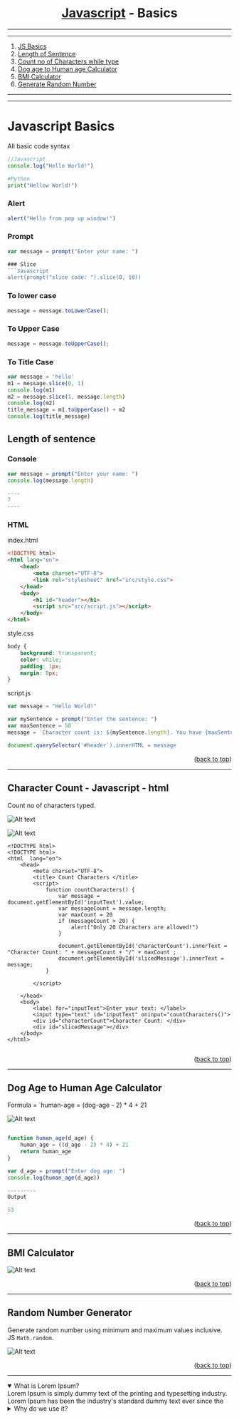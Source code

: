 <a name="readme-top"></a>


<div align="center">
<!-- Title: -->
<h1><a href="https://github.com/skthati/Javascript.git">Javascript</a> - Basics </h1>
</div>

<!-- Table of contents -->
<hr>
<hr>
<ol>
    <li><a href="#js-basics">JS Basics</a></li>
    <li><a href="#length-of-sentence">Length of Sentence</a></li>
    <li><a href="#count-characters-while-typing">Count no of Characters while type</a></li>
    <li><a href="d_age-to-h_age-calc">Dog age to Human age Calculator</a></li>
    <li><a href="bmi-calculator">BMI Calculator</a></li>
    <li><a href="random-number-generator">Generate Random Number</a></li>

</ol>
<hr>
<hr>


# Javascript Basics <a name="js-basics"></a>
 All basic code syntax 

```Javascript
//Javascript
console.log("Hello World!")
```
```Python
#Python
print("Hellow World!")
```
### Alert
```Javascript
alert("Hello from pop up window!")
```

### Prompt
```Javascript
var message = prompt("Enter your name: ")

### Slice
```Javascript
alert(prompt("slice code: ").slice(0, 10))
```

### To lower case
```Javascript
message = message.toLowerCase();
```

### To Upper Case
```javascript
message = message.toUpperCase();
```
### To Title Case
```javascript
var message = 'hello'
m1 = message.slice(0, 1)
console.log(m1)
m2 = message.slice(1, message.length)
console.log(m2)
title_message = m1.toUpperCase() + m2
console.log(title_message)
```


## Length of sentence
### Console
```Javascript
var message = prompt("Enter your name: ")
console.log(message.length)

----
7
----
```
### HTML
index.html
```html
<!DOCTYPE html>
<html lang="en">
    <head>
        <meta charset="UTF-8">
        <link rel="stylesheet" href="src/style.css">
    </head>
    <body>
        <h1 id="header"></h1>
        <script src="src/script.js"></script>
    </body>
</html>
```
style.css
```css
body {
    background: transparent;
    color: while;
    padding: 1px;
    margin: 0px;
}
```
script.js
```javascript
var message = "Hello World!"

var mySentence = prompt("Enter the sentence: ")
var maxSentence = 50
message = `Character count is: ${mySentence.length}. You have {maxSentence - mySentence.length} characters left!`

document.querySelector('#header`).innerHTML = message
```

<p align="right">(<a href="#readme-top">back to top</a>)</p>
<hr>  

## Character Count - Javascript - html <a name="count-characters-while-typing"></a>
Count no of characters typed.

![Alt text](count-characters/character-count.gif)
</hr>

![Alt text](count-characters/alert_char_limit.gif)

```html, javascript
<!DOCTYPE html>
<!DOCTYPE html>
<html  lang="en">
	<head>
    	<meta charset="UTF-8">
        <title> Count Characters </title>
        <script>
        	function countCharacters() {
            	var message = document.getElementById('inputText').value;
                var messageCount = message.length;
                var maxCount = 20
                if (messageCount > 20) {
                	alert("Only 20 Characters are allowed!")
                }
                
                document.getElementById('characterCount').innerText = "Character Count: " + messageCount + "/" + maxCount ;
                document.getElementById('slicedMessage').innerText = message;
           	}
            
        </script>
            
    </head>
    <body>
    	<label for="inputText">Enter your text: </label>
        <input type="text" id="inputText" oninput="countCharacters()">
        <div id="characterCount">Character Count: </div>
        <div id="slicedMessage"></div>
    </body>
</html>
    	
```
<p align="right">(<a href="#readme-top">back to top</a>)</p>
<hr>  

## Dog Age to Human Age Calculator <a name="d_age-to-h_age-calc"></a>

Formula = `human-age = (dog-age - 2) * 4 + 21

![Alt text](dog_human_age_calculator/dog-age.gif)

```Javascript

function human_age(d_age) {
    human_age = ((d_age - 2) * 4) + 21
    return human_age
}

var d_age = prompt("Enter dog age: ")
console.log(human_age(d_age))

---------
Output

53

```
<p align="right">(<a href="#readme-top">back to top</a>)</p>
<hr>  

## BMI Calculator <a name="bmi-calculator">


![Alt text](bmi-calculator/bmi_calc.gif)

<p align="right">(<a href="#readme-top">back to top</a>)</p>
<hr>  

## Random Number Generator <a name="random-number-generator"></a>

Generate random number using minimum and maximum values inclusive. JS `Math.random`.

![Alt text](random-number-generator/random-number.gif)

<p align="right">(<a href="#readme-top">back to top</a>)</p>
<hr>  


<details open> 
    <summary> 
      What is Lorem Ipsum?
    </summary>
      Lorem Ipsum is simply dummy text of the printing and typesetting industry. Lorem Ipsum has been the industry's standard dummy text ever since the 
</details>

<details> 
    <summary> 
      Why do we use it?
    </summary>
It is a long established fact that a reader will be distracted by the readable content of a page when looking at its layout. The point of using Lorem Ipsum 

<div style=" float: left; overflow: auto;">